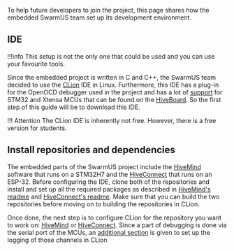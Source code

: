 To help future developers to join the project, this page shares how the embedded SwarmUS team set up its development environment. 

## IDE

!!!info
    This setup is not the only one that could be used and you can use your favourite tools.

Since the embedded project is written in C and C++, the SwarmUS team decided to use the [CLion](https://www.jetbrains.com/clion/) IDE in Linux. Furthermore, this IDE has a plug-in for the OpenOCD debugger used in the project and has a lot of [support](https://www.jetbrains.com/help/clion/embedded-overview.html#hardware) for STM32 and Xtensa MCUs that can be found on the [HiveBoard](../../../hardware/HiveBoard/HiveBoard_V1.000/). So the first step of this guide will be to download this IDE.

!!! Attention
    The CLion IDE is inherently not free. However, there is a free version for students.

## Install repositories and dependencies

The embedded parts of the SwarmUS project include the [HiveMind](../../HiveMind/hivemind-preface/) software that runs on a STM32H7 and the [HiveConnect](../../Networking/hiveconnect/) that runs on an ESP-32. Before configuring the IDE, clone both of the repositories and install and set up all the required packages as described in [HiveMind's readme](https://github.com/SwarmUS/HiveMind) and [HiveConnect's readme](https://github.com/SwarmUS/HiveConnect). Make sure that you can build the two repositories before moving on to building the repositories in CLion.

Once done, the next step is to configure CLion for the repository you want to work on:  [HiveMind](../hive_mind_setup) or [HiveConnect](../hive_connect_setup). Since a part of debugging is done via the serial port of the MCUs, an [additional section](../logging) is given to set up the logging of those channels in CLion